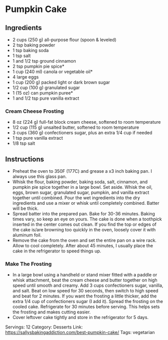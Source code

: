 # Pumpkin Cake
## Ingredients
- 2 cups (250 g) all-purpose flour (spoon & leveled)
- 2 tsp baking powder
- 1 tsp baking soda
- 1 tsp salt
- 1 and 1/2 tsp ground cinnamon
- 2 tsp pumpkin pie spice*
- 1 cup (240 ml) canola or vegetable oil*
- 4 large eggs
- 1 cup (200 g) packed light or dark brown sugar
- 1/2 cup (100 g) granulated sugar
- 1 (15 oz) can pumpkin puree*
- 1 and 1/2 tsp pure vanilla extract
### Cream Cheese Frosting
- 8 oz (224 g) full-fat block cream cheese, softened to room temperature
- 1/2 cup (115 g) unsalted butter, softened to room temperature
- 3 cups (360 g) confectioners sugar, plus an extra 1/4 cup if needed
- 1 tsp pure vanilla extract
- 1/8 tsp salt
## Instructions
- Preheat the oven to 350F (177C) and grease a x3 inch baking pan. I always use this glass pan.
- Whisk the flour, baking powder, baking soda, salt, cinnamon, and pumpkin pie spice together in a large bowl. Set aside. Whisk the oil, eggs, brown sugar, granulated sugar, pumpkin, and vanilla extract together until combined. Pour the wet ingredients into the dry ingredients and use a mixer or whisk until completely combined. Batter will be thick.
- Spread batter into the prepared pan. Bake for 30-36 minutes. Baking times vary, so keep an eye on yours. The cake is done when a toothpick inserted in the center comes out clean. If you find the top or edges of the cake is/are browning too quickly in the oven, loosely cover it with aluminum foil.
- Remove the cake from the oven and set the entire pan on a wire rack. Allow to cool completely. After about 45 minutes, I usually place the cake in the refrigerator to speed things up.
### Make The Frosting
- In a large bowl using a handheld or stand mixer fitted with a paddle or whisk attachment, beat the cream cheese and butter together on high speed until smooth and creamy. Add 3 cups confectioners sugar, vanilla, and salt. Beat on low speed for 30 seconds, then switch to high speed and beat for 2 minutes. If you want the frosting a little thicker, add the extra 1/4 cup of confectioners sugar (I add it). Spread the frosting on the cooled cake. Refrigerate for 30 minutes before serving. This helps sets the frosting and makes cutting easier.
- Cover leftover cake tightly and store in the refrigerator for 5 days.

Servings: 12
Category: Desserts
Link: https://sallysbakingaddiction.com/best-pumpkin-cake/
Tags: vegetarian
